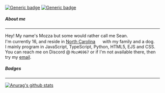 [![Generic badge](https://img.shields.io/badge/Office%20Status-Busy-red.svg)](https://shields.io/) [![Generic badge](https://img.shields.io/badge/Discord%20Account-Moz%236967-7298da.svg)](https://shields.io/)

##### About me
--------------
Hey! My name's Mozza but some would rather call me Sean.\
I'm currently 16, and reside in [North Carolina](https://www.visitnc.com/) <img src="https://canary.discord.com/assets/3100f4199a7969a6801759d7a8af5781.svg" width="16"> with my family and a dog.\
I mainly program in JavaScript, TypeScript, Python, HTML5, EJS and CSS.
You can reach me on Discord @ `Moz#6967` or if I'm not available there, then try my [email](mailto:hi@mozza.booped.me).






##### Badges
------------
[![Anurag's github stats](https://github-readme-stats.vercel.app/api?username=ThatLonelyMozza&theme=synthwave)](https://github.com/anuraghazra/github-readme-stats)
